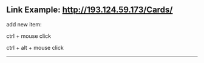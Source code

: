 Link Example: http://193.124.59.173/Cards/
-------------------------------
add new item:

ctrl + mouse click

ctrl + alt + mouse click

--------------------------------
